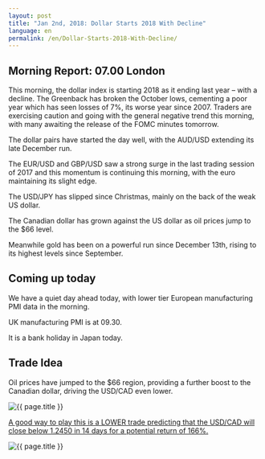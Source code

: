 ```yaml
---
layout: post
title: "Jan 2nd, 2018: Dollar Starts 2018 With Decline"
language: en
permalink: /en/Dollar-Starts-2018-With-Decline/
---
```

## Morning Report: 07.00 London

This morning, the dollar index is starting 2018 as it ending last year – with a decline. The Greenback has broken the October lows, cementing a poor year which has seen losses of 7%, its worse year since 2007. Traders are exercising caution and going with the general negative trend this morning, with many awaiting the release of the FOMC minutes tomorrow.

The dollar pairs have started the day well, with the AUD/USD extending its late December run.

The EUR/USD and GBP/USD saw a strong surge in the last trading session of 2017 and this momentum is continuing this morning, with the euro maintaining its slight edge.

The USD/JPY has slipped since Christmas, mainly on the back of the weak US dollar.

The Canadian dollar has grown against the US dollar as oil prices jump to the $66 level.

Meanwhile gold has been on a powerful run since December 13th, rising to its highest levels since September.  

## Coming up today

We have a quiet day ahead today, with lower tier European manufacturing PMI data in the morning.

UK manufacturing PMI is at 09.30.

It is a bank holiday in Japan today.

## Trade Idea


Oil prices have jumped to the $66 region, providing a further boost to the Canadian dollar, driving the USD/CAD even lower.


<img class="post-image" src="{{ site.url }}/images/jan-18/2018-01-02_07-54-01.jpg" alt="{{ page.title }}" title="{{ page.title }}">

<a href="%LINK%%?currency=GBP&market=forex&underlying=frxUSDCAD&formname=higherlower&duration_amount=14&duration_units=d&amount=10&amount_type=payout&expiry_type=duration&barrier=1.2700" target="_blank">A good way to play this is a LOWER trade predicting that the USD/CAD will close below 1.2450 in 14 days for a potential return of 166%.</a>

<img class="post-image" src="{{ site.url }}/images/jan-18/2018-01-02_08-02-09.jpg" alt="{{ page.title }}" title="{{ page.title }}">
